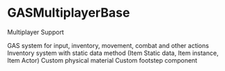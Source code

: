 # GASMultiplayerBase

Multiplayer Support

GAS system for input, inventory, movement, combat and other actions
Inventory system with static data method (Item Static data, Item instance, Item Actor)
Custom physical material
Custom footstep component

